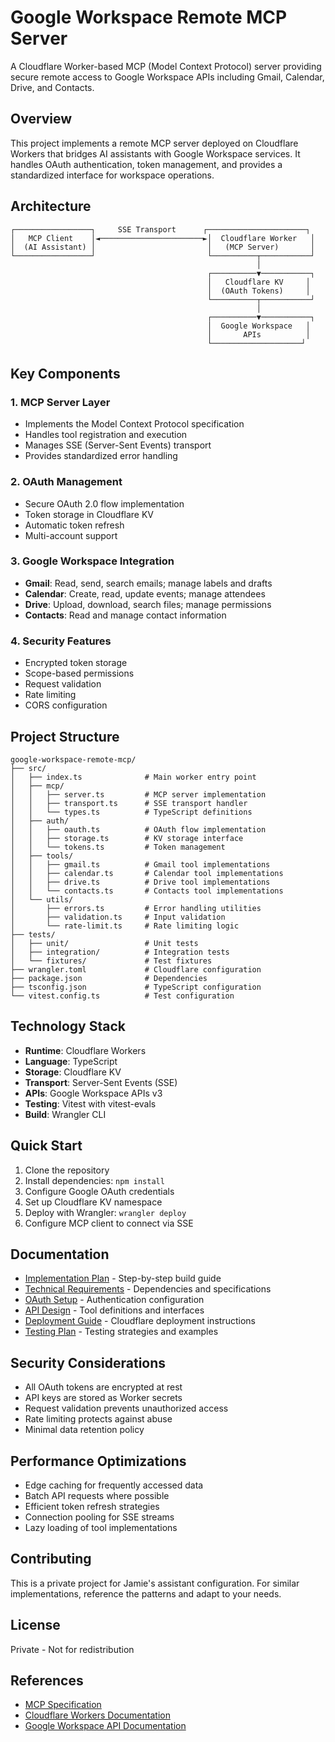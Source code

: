 # Google Workspace Remote MCP Server

A Cloudflare Worker-based MCP (Model Context Protocol) server providing secure remote access to Google Workspace APIs including Gmail, Calendar, Drive, and Contacts.

## Overview

This project implements a remote MCP server deployed on Cloudflare Workers that bridges AI assistants with Google Workspace services. It handles OAuth authentication, token management, and provides a standardized interface for workspace operations.

## Architecture

```
┌─────────────────┐     SSE Transport      ┌──────────────────────┐
│   MCP Client    │◄───────────────────────►│  Cloudflare Worker   │
│  (AI Assistant) │                         │   (MCP Server)       │
└─────────────────┘                         └──────────┬───────────┘
                                                       │
                                            ┌──────────▼───────────┐
                                            │   Cloudflare KV     │
                                            │  (OAuth Tokens)     │
                                            └──────────┬───────────┘
                                                       │
                                            ┌──────────▼───────────┐
                                            │  Google Workspace   │
                                            │       APIs          │
                                            └────────────────────┘
```

## Key Components

### 1. MCP Server Layer
- Implements the Model Context Protocol specification
- Handles tool registration and execution
- Manages SSE (Server-Sent Events) transport
- Provides standardized error handling

### 2. OAuth Management
- Secure OAuth 2.0 flow implementation
- Token storage in Cloudflare KV
- Automatic token refresh
- Multi-account support

### 3. Google Workspace Integration
- **Gmail**: Read, send, search emails; manage labels and drafts
- **Calendar**: Create, read, update events; manage attendees
- **Drive**: Upload, download, search files; manage permissions
- **Contacts**: Read and manage contact information

### 4. Security Features
- Encrypted token storage
- Scope-based permissions
- Request validation
- Rate limiting
- CORS configuration

## Project Structure

```
google-workspace-remote-mcp/
├── src/
│   ├── index.ts              # Main worker entry point
│   ├── mcp/
│   │   ├── server.ts         # MCP server implementation
│   │   ├── transport.ts      # SSE transport handler
│   │   └── types.ts          # TypeScript definitions
│   ├── auth/
│   │   ├── oauth.ts          # OAuth flow implementation
│   │   ├── storage.ts        # KV storage interface
│   │   └── tokens.ts         # Token management
│   ├── tools/
│   │   ├── gmail.ts          # Gmail tool implementations
│   │   ├── calendar.ts       # Calendar tool implementations
│   │   ├── drive.ts          # Drive tool implementations
│   │   └── contacts.ts       # Contacts tool implementations
│   └── utils/
│       ├── errors.ts         # Error handling utilities
│       ├── validation.ts     # Input validation
│       └── rate-limit.ts     # Rate limiting logic
├── tests/
│   ├── unit/                 # Unit tests
│   ├── integration/          # Integration tests
│   └── fixtures/             # Test fixtures
├── wrangler.toml             # Cloudflare configuration
├── package.json              # Dependencies
├── tsconfig.json             # TypeScript configuration
└── vitest.config.ts          # Test configuration
```

## Technology Stack

- **Runtime**: Cloudflare Workers
- **Language**: TypeScript
- **Storage**: Cloudflare KV
- **Transport**: Server-Sent Events (SSE)
- **APIs**: Google Workspace APIs v3
- **Testing**: Vitest with vitest-evals
- **Build**: Wrangler CLI

## Quick Start

1. Clone the repository
2. Install dependencies: `npm install`
3. Configure Google OAuth credentials
4. Set up Cloudflare KV namespace
5. Deploy with Wrangler: `wrangler deploy`
6. Configure MCP client to connect via SSE

## Documentation

- [Implementation Plan](./IMPLEMENTATION_PLAN.md) - Step-by-step build guide
- [Technical Requirements](./TECHNICAL_REQUIREMENTS.md) - Dependencies and specifications
- [OAuth Setup](./OAUTH_SETUP.md) - Authentication configuration
- [API Design](./API_DESIGN.md) - Tool definitions and interfaces
- [Deployment Guide](./DEPLOYMENT_GUIDE.md) - Cloudflare deployment instructions
- [Testing Plan](./TESTING_PLAN.md) - Testing strategies and examples

## Security Considerations

- All OAuth tokens are encrypted at rest
- API keys are stored as Worker secrets
- Request validation prevents unauthorized access
- Rate limiting protects against abuse
- Minimal data retention policy

## Performance Optimizations

- Edge caching for frequently accessed data
- Batch API requests where possible
- Efficient token refresh strategies
- Connection pooling for SSE streams
- Lazy loading of tool implementations

## Contributing

This is a private project for Jamie's assistant configuration. For similar implementations, reference the patterns and adapt to your needs.

## License

Private - Not for redistribution

## References

- [MCP Specification](https://modelcontextprotocol.io/)
- [Cloudflare Workers Documentation](https://developers.cloudflare.com/workers/)
- [Google Workspace API Documentation](https://developers.google.com/workspace)